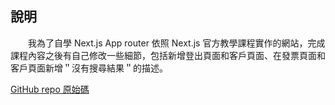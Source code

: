 ## 說明

　　我為了自學 Next.js App router 依照 Next.js 官方教學課程實作的網站，完成課程內容之後有自己修改一些細節，包括新增登出頁面和客戶頁面、在發票頁面和客戶頁面新增＂沒有搜尋結果＂的描述。

[GitHub repo 原始碼](https://github.com/tzuhanchen/nextjs-dashboard)